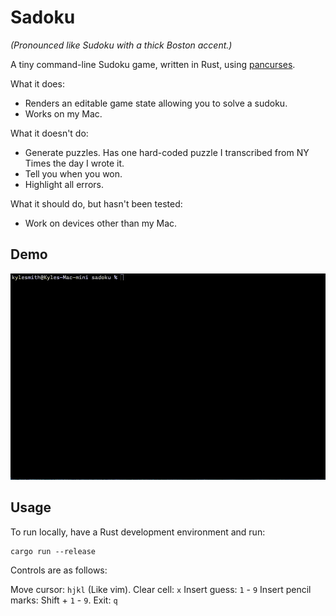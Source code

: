 # Sadoku

_(Pronounced like Sudoku with a thick Boston accent.)_

A tiny command-line Sudoku game, written in Rust, using [pancurses].

What it does:

* Renders an editable game state allowing you to solve a sudoku.
* Works on my Mac.

What it doesn't do:

* Generate puzzles. Has one hard-coded puzzle I transcribed from NY Times the day
  I wrote it.
* Tell you when you won.
* Highlight all errors.

What it should do, but hasn't been tested:

* Work on devices other than my Mac.

[pancurses]: https://crates.io/crates/pancurses

## Demo

![Demo!](demo.gif)

## Usage

To run locally, have a Rust development environment and run:

    cargo run --release

Controls are as follows:

Move cursor: `hjkl` (Like vim).
Clear cell: `x`
Insert guess: `1` - `9`
Insert pencil marks: Shift + `1` - `9`.
Exit: `q`

